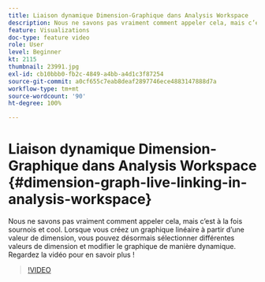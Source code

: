 ```yaml
---
title: Liaison dynamique Dimension-Graphique dans Analysis Workspace
description: Nous ne savons pas vraiment comment appeler cela, mais c’est à la fois sournois et cool. Lorsque vous créez un graphique linéaire à partir d’une valeur de dimension, vous pouvez désormais sélectionner différentes valeurs de dimension et modifier le graphique de manière dynamique. Regardez la vidéo pour en savoir plus !
feature: Visualizations
doc-type: feature video
role: User
level: Beginner
kt: 2115
thumbnail: 23991.jpg
exl-id: cb10bbb0-fb2c-4849-a4bb-a4d1c3f87254
source-git-commit: a0cf655c7eab8deaf2897746ece4883147888d7a
workflow-type: tm+mt
source-wordcount: '90'
ht-degree: 100%

---
```


# Liaison dynamique Dimension-Graphique dans Analysis Workspace {#dimension-graph-live-linking-in-analysis-workspace}

Nous ne savons pas vraiment comment appeler cela, mais c’est à la fois sournois et cool. Lorsque vous créez un graphique linéaire à partir d’une valeur de dimension, vous pouvez désormais sélectionner différentes valeurs de dimension et modifier le graphique de manière dynamique. Regardez la vidéo pour en savoir plus !

>[!VIDEO](https://video.tv.adobe.com/v/23991/?quality=12)
